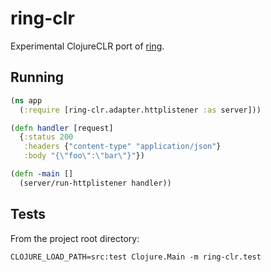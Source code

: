 # ring-clr

Experimental ClojureCLR port of [ring](https://github.com/ring-clojure/ring).

## Running

```clojure
(ns app
  (:require [ring-clr.adapter.httplistener :as server]))

(defn handler [request]
  {:status 200
   :headers {"content-type" "application/json"}
   :body "{\"foo\":\"bar\"}"})

(defn -main []
  (server/run-httplistener handler))
```
## Tests

From the project root directory:
```shell
CLOJURE_LOAD_PATH=src:test Clojure.Main -m ring-clr.test
```